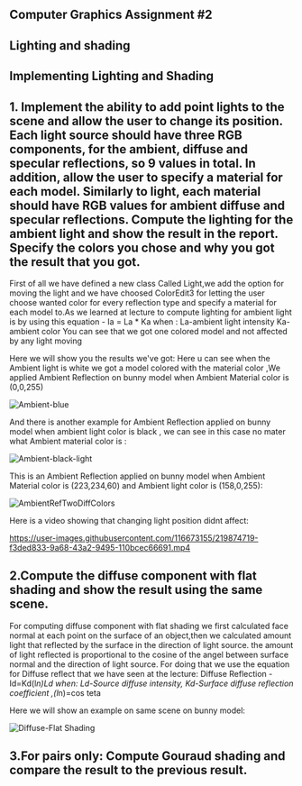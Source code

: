 ## Computer Graphics Assignment #2
## Lighting and shading
## Implementing Lighting and Shading

## 1. Implement the ability to add point lights to the scene and allow the user to change its position. Each light source should have three RGB components, for the ambient, diffuse and specular reflections, so 9 values in total. In addition, allow the user to specify a material for each model. Similarly to light, each material should have RGB values for ambient diffuse and specular reflections. Compute the lighting for the ambient light and show the result in the report. Specify the colors you chose and why you got the result that you got.

First of all we have defined a new class Called Light,we add the option for moving the light and we have choosed ColorEdit3 for letting the user choose wanted color for every reflection type 
and specify a material for each model to.As we learned at lecture to compute lighting for ambient light is by using this equation - Ia = La * Ka when :
La-ambient light intensity
Ka-ambient color
You can see that we got one colored model and not affected by any light moving

Here we will show you the results we've got:
Here u can see when the Ambient light is white we got a model colored with the material color ,We applied Ambient Reflection on bunny model when Ambient Material color is (0,0,255)

![Ambient-blue](https://user-images.githubusercontent.com/116673155/219873189-9930f721-3872-4c54-9b64-32d36516cc90.png)

And there is another example for Ambient Reflection applied on bunny model when ambient light color is black , we can see in this case no mater what Ambient material color is :

![Ambient-black-light](https://user-images.githubusercontent.com/116673155/219873495-7d9d4a04-37ad-4821-9ab2-fdd3ffa0bdfd.png)

This is an Ambient Reflection applied on bunny model when Ambient Material color is (223,234,60) and Ambient light color is (158,0,255):

![AmbientRefTwoDiffColors](https://user-images.githubusercontent.com/116673155/219874053-3a8dc392-0e20-49de-9a7c-4b8fb6bd99ff.png)

Here is a video showing that changing light position didnt affect:

https://user-images.githubusercontent.com/116673155/219874719-f3ded833-9a68-43a2-9495-110bcec66691.mp4


## 2.Compute the diffuse component with flat shading and show the result using the same scene.

For computing diffuse component with flat shading we first calculated face normal at each point on the surface of an object,then we calculated amount light that reflected by the surface in the direction of light source.
the amount of light reflected is proportional to the cosine of the angel between surface normal and the direction of light source.
For doing that we use the equation for Diffuse reflect that we have seen at the lecture:
Diffuse Reflection - Id=Kd(l*n)Ld
when: Ld-Source diffuse intensity, Kd-Surface diffuse reflection coefficient ,(l*n)=cos teta

Here we will show an example on same scene on bunny model:

![Diffuse-Flat Shading](https://user-images.githubusercontent.com/116673155/219882424-94a05771-3261-462d-88c4-bb89098cc112.png)


## 3.For pairs only: Compute Gouraud shading and compare the result to the previous result.




